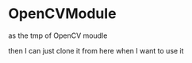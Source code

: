 # OpenCVModule
as the tmp of OpenCV moudle

then I can just clone it from here when I want to use it
